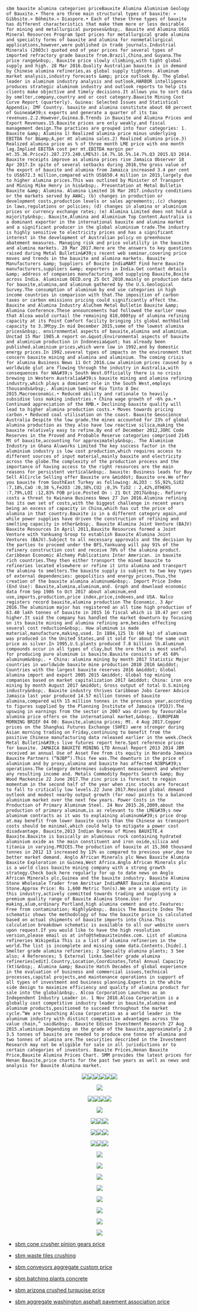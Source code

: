 
```
sbm bauxite alumina categories priceBauxite Alumina Aluminium Geology of Bauxite.• There are three main structural types of bauxite: » Gibbsite.» Böhmite.» Diaspore.• Each of these three types of bauxite has different characteristics that make them more or less desirable for mining and metallurgical purposes&nbsp;. Bauxite and Alumina USGS Mineral Resources Program Spot prices for metallurgical grade alumina and specialty forms of bauxite and alumina for nonmetallurgical applications,however,were published in trade journals.Industrial Minerals (2003c) quoted end of year prices for several types of imported refractory grade bauxite from.Brazil,China,and Guyana.The price range&nbsp;. Bauxite price slowly climbing,with tight global supply and high. 28 Mar 2016.Quality Australian bauxite is in demand by Chinese alumina refineries,as global supply tightens. Aluminum market analysis,industry forecasts &amp; price outlook By. The global leader in aluminum industry analysis and outlook,HARBOR intelligence produces strategic aluminum industry and outlook reports to help its clients make objective and timely decisions.It allows you to sort data by smelter,company,country and or cost category.Bauxite Mining Cost Curve Report (quarterly). Guinea: Selected Issues and Statistical Appendix; IMF Country. bauxite and alumina constitute about 60 percent of Guinea&#39;s exports and generate a quarter of its tax revenues.2.2.However,Guinea.B.Trends in Bauxite and Alumina Prices and Export Revenues.15.Bauxite prices are only weakly.and fiscal management design.The practices are grouped into four categories: 1. Bauxite &amp; Alumina 1) Realized alumina price minus underlying EBITDA for B&amp;A,per mt alumina sales.2) Realized alumina price.3) Realized alumina price as % of three month LME price with one month lag.Implied EBITDA cost per mt.EBITDA margin per mt.35.36.Price2).287.273.240.LME%3).14.7%.16.5%.14.7%.Q3 2015.Q3 2014. Bauxite receipts improve as alumina prices rise Jamaica Observer 18 Apr 2017.In spite of several setbacks during 2016,the gross value of the export of bauxite and alumina from Jamaica increased 3.4 per cent to US$672.3 million,compared with US$650.4 million in 2015,largely due to higher alumina prices.This was outlined by Minister of Transport and Mining Mike Henry in his&nbsp;. Presentation at Metal Bulletin Bauxite &amp; Alumina. Alumina Limited 16 Mar 2017.industry conditions or the markets served by AWAC; (b) changes in production or development costs,production levels or sales agreements;.(c) changes in laws,regulations or policies; (d) changes in alumina or aluminium prices or currency exchange rates; (e) Alumina Limited does not hold a majority&nbsp;. Bauxite,Alumina and Aluminium Top Content.Australia is a dominant exporter in the international bauxite and alumina market and a significant producer in the global aluminium trade.The industry is highly sensitive to electricity prices and has a significant interest in the development of Australian policy on greenhouse abatement measures. Managing risk and price volatility in the bauxite and alumina markets. 28 Mar 2017.Here are the answers to key questions raised during Metal Bulletin&#39;s recent web seminar,covering price moves and trends in the bauxite and alumina markets. Bauxite Manufacturers &amp; Suppliers of Boxite IndiaMART Find here Bauxite manufacturers,suppliers &amp; exporters in India.Get contact details &amp; address of companies manufacturing and supplying Bauxite,Boxite across India. Aluminium OECD.org 25 Oct 2010.mainly on production data for bauxite,alumina,and aluminum gathered by the U.S.Geological Survey.The consumption of aluminum by end use categories in high income countries in comparison with that.The imposition of carbon taxes or carbon emissions pricing could significantly affect the. Bauxite and Alumina Industry AluChem Metal Bulletin Bauxite &amp; Alumina Conference.These announcements had followed the earlier news that Alcoa would curtail the remaining 810,000tpy of alumina refining capacity at its Point Comfort facility bringing its global mothballed capacity to 3.3Mtpy.In mid December 2015,some of the lowest alumina prices&nbsp;. environmental aspects of bauxite,alumina and aluminium. Unctad 15 Mar 1985.A report on.&quot;Environmental aspects of bauxite and aluminium production in Indonesia&quot; has already been published.aluminium prices,which were low in 1992,and by domestic energy prices.In 1992.several types of impacts on the environment that concern bauxite mining and alumina and aluminium. The coming crisis for alumina Business News 11 Oct 2016.Low aluminium prices caused by a worldwide glut are flowing through the industry in Australia,with consequences for WA&#39;s South West.Officially there is no crisis brewing in Western Australia&#39;s bauxite mining and alumina refining industry,which plays a dominant role in the South West,employs thousands&nbsp;. Aluminium Seminar Rio Tinto 8 Dec 2015.Macroeconomic.• Reduced ability and rationale to heavily subsidise loss making industries.• China wage growth of ~6% pa.• Continued appreciation of the RMB.• Declining bauxite quality will lead to higher alumina production costs.• Moves towards pricing carbon.• Reduced coal utilisation on the coast. Bauxite Geoscience Australia Despite the low grade,the mines accounted for 23% of global alumina production as they also have low reactive silica,making the bauxite relatively easy to refine.By end of December 2012,JORC Code Reserves in the Proved and Probable Reserve categories comprised 2145 Mt of bauxite,accounting for approximately&nbsp;. The Aluminium Industry in Ghana Aluworks Limited The key success factor in the aluminium industry is low cost production,which requires access to different sources of input material,mainly bauxite and electricity across the globe.The complexity of the production process and the importance of having access to the right resources are the main reasons for persistent vertical&nbsp;. bauxite: Business leads for Buy Sell AlCircle Selling offer Bauxite ore &middot; Bauxite ore.We offer you bauxite from SouthEast Turkey as following: AL2O3 : 55,92%,SiO2 :7,18%,CaO :0,38 %,Fe2O3 :20,38%,CO2 ;0,3% TiO2 : 2,42%,OTHERS :7,79%,LOI :12,83% FOB price.Posted On : 21 Oct 2017&nbsp;. Refinery costs a threat to Kwinana Business News 27 Jun 2016.Alumina refining has its own set of costs,with the biggest challenge in recent years being an excess of capacity in China,which has cut the price of alumina in that country.Bauxite is in a different category again,and while power supplies have driven the construction of refining and smelting capacity in other&nbsp;. Bauxite Alumina Joint Venture (BAJV) Bauxite Resources In April 2011,Bauxite Resources formed a Joint Venture with Yankuang Group to establish Bauxite Alumina Joint Ventures (BAJV).Subject to all necessary approvals and the decision by the parties to proceed under the BFS,Yankuang will pay 91% of the refinery construction cost and receive 70% of the alumina product. Caribbean Economic Alchemy Publications Inter American. in bauxite rich countries.They then either transport the mined bauxite to refineries located elsewhere or refine it into alumina and transport the alumina to smelters.The bauxite supply is subject to two key types of external dependencies: geopolitics and energy prices.Thus,the creation of the bauxite alumina aluminum&nbsp;. Import Price Index (End Use): Bauxite,alumina,aluminum,and. Graph and download economic data from Sep 1986 to Oct 2017 about aluminum,end use,imports,production,price index,price,indexes,and USA. Nalco registers record bauxite,alumina production The Economic. 3 Apr 2016.The aluminium major has registered an all time high production of 63.40 lakh tonnes of bauxite in 2015 16 fiscal which is 10.47 per cent higher.It said the company has handled the market downturn by focusing on its bauxite mining and alumina refining arm,besides effecting several cost reduction&nbsp;. How aluminum is made material,manufacture,making,used. In 1884,125 lb (60 kg) of aluminum was produced in the United States,and it sold for about the same unit price as silver.In 1995,U.S.plants produced 7.8 billion lb.Aluminum compounds occur in all types of clay,but the ore that is most useful for producing pure aluminum is bauxite.Bauxite consists of 45 60% aluminum&nbsp;. • China: alumina mining by month 2017 Statistic Major countries in worldwide bauxite mine production 2010 2016 &middot; Countries with the largest bauxite reserves 2016 &middot; Global alumina import and export 2005 2015 &middot; Global top mining companies based on market capitalization 2017 &middot; China: iron ore mining by month August 2017 &middot; Gross output of total U.S.mining industry&nbsp;. Bauxite industry thrives Caribbean Jobs Career Advice Jamaica last year produced 14.57 million tonnes of bauxite alumina,compared with 15 million tonnes in the previous year,according to figures supplied by the Planning Institute of Jamaica (PIOJ).The upswing in earnings from the sector in 2007 was driven by favourable alumina price offers on the international market,&nbsp;. EUROPEAN MORNING BRIEF 04 08: Bauxite,alumina prices; Mt. 4 Aug 2017.Copper prices on the Shanghai Futures Exchange (SHFE) were stronger during Asian morning trading on Friday,continuing to benefit from the positive Chinese manufacturing data released earlier in the week.Check Metal Bulletin&#39;s live futures report here.Spot reference prices for bauxite. JAMAICA BAUXITE MINING LTD Annual Report 2013 2014 JBM received an annual Use of Asset Fee from its equity in Noranda Jamaica Bauxite Partners (“NJBP”).This fee was.The downturn in the price of aluminium and by proxy,alumina and bauxite has affected NJBP&#39;s operations.The category determines subsequent measurement and whether any resulting income and. Metals Commodity Reports Search &amp; Buy Wood Mackenzie 22 June 2017.The zinc price is forecast to regain momentum in the second half of the year when zinc stocks are forecast to fall to critically low levels.22 June 2017.Revised global demand outlook and modest nearby output growth (for now) points to a balanced aluminium market over the next few years. Power Costs in the Production of Primary Aluminum Steel. 24 Nov 2015.26,2009,about the production of primary aluminum,is as relevant to the LME&#39;s new aluminum contracts as it was to explaining aluminum&#39;s price drop at.may benefit from lower bauxite costs than the Chinese as transport costs should be minimal,which could help to mitigate a power cost disadvantage. Bauxite,2013 Indian Bureau of Mines BAUXITE.4 Bauxite.Bauxite is basically an aluminous rock containing hydrated aluminium oxide as the main constituent and iron oxide,silica and titania in varying.PRICES.The production of bauxite at 15,360 thousand tonnes in 2012 13 increased by 13% as compared to previous year,due to better market demand. Anglo African Minerals plc News Bauxite Alumina Bauxite Exploration in Guinea,West Africa.Anglo African Minerals plc is a world class bauxite mining company with a strong growth strategy.Check back here regularly for up to date news on Anglo African Minerals plc,Guinea and the bauxite industry. Bauxite Alumina Stone Wholesale Trader from Amritsar IndiaMART Bauxite Alumina Stone.Approx Price: Rs 1,600 Metric Ton(s).We are a unique entity in this industry,actively committed towards trading and supplying a premium quality range of Bauxite Alumina Stone.Use: For making,alum,ordinary Portland,high alumina cement and etc.Features: Free from contamination; Highly&nbsp;. Basics The Bauxite Index The schematic shows the methodology of how the bauxite price is calculated based on actual shipments of bauxite imports into China.This calculation breakdown schematic is available to all our website users upon request.If you would like to have the high resolution version,please email us at info@thebauxiteindex.com. List of alumina refineries Wikipedia This is a list of alumina refineries in the world.The list is incomplete and missing some data.Contents.[hide].1 Smelter grade alumina refineries; 2 Specialty alumina plants; 3 See also; 4 References; 5 External links.Smelter grade alumina refineries[edit].Country,Location,Coordinates,Total Annual Capacity (kt)&nbsp;. Alumina &amp; Bauxite Hatch Decades of global experience in the evaluation of business and commercial issues,technical processes,capital projects,and maintenance operations in support of all types of investment and business planning.Experts in the white side design to maximize efficiency and quality of alumina product for sale into the global&nbsp;. Alcoa Corporation Launches as an Independent Industry Leader in. 1 Nov 2016.Alcoa Corporation is a globally cost competitive industry leader in bauxite,alumina and aluminum products,positioned to succeed throughout the market cycle.“We are launching Alcoa Corporation as a world leader in the aluminum industry with distinct competitive advantages across the value chain,” said&nbsp;. Bauxite Edison Investment Research 27 Aug 2015.aluminium.Depending on the grade of the bauxite,approximately 2.0 3.5 tonnes of bauxite are needed to produce one tonne of alumina and two tonnes of alumina are.The securities described in the Investment Research may not be eligible for sale in all jurisdictions or to certain categories of investors. Bauxite Prices,Henan Bauxite Price,Bauxite Alumina Prices Chart. SMM provides the latest prices for Henan Bauxite,price charts for the past two years as well as news and analysis for Bauxite Alumina market. 
```

<div align="center">
  
<a rel="nofollow" href="https://m.shibang-china.com?f=github&k=sbm+bauxite+alumina+categories+price"><img src="https://static.shibang-china.com/en/l.png"></a><img src="https://static.shibang-china.com/en/hw.png"><a rel="nofollow" href="https://m.shibang-china.com/product/?f=github&k=sbm+bauxite+alumina+categories+price"><img src="https://static.shibang-china.com/en/p.png"></a><a rel="nofollow" href="https://m.shibang-china.com/cases/?f=github&k=sbm+bauxite+alumina+categories+price"><img src="https://static.shibang-china.com/en/c.png"></a><a rel="nofollow" href="https://m.shibang-china.com/news/?f=github&k=sbm+bauxite+alumina+categories+price"><img src="https://static.shibang-china.com/en/n.png"></a><a rel="nofollow" href="https://m.shibang-china.com?f=github&k=sbm+bauxite+alumina+categories+price"><img src="https://static.shibang-china.com/en/m.png"></a>

<a rel="nofollow" href="https://m.shibang-china.com/product/?f=github&k=sbm+bauxite+alumina+categories+price"><img src="https://static.shibang-china.com/en/b.jpg"></a>
  
<a rel="nofollow" href="https://m.shibang-china.com/solution-aggregate.html?f=github&k=sbm+bauxite+alumina+categories+price"><img src="https://static.shibang-china.com/en/a.jpg"></a><a rel="nofollow" href="https://m.shibang-china.com/solution-mine.html?f=github&k=sbm+bauxite+alumina+categories+price"><img src="https://static.shibang-china.com/en/m.jpg"></a><a rel="nofollow" href="https://m.shibang-china.com/solution-mill.html?f=github&k=sbm+bauxite+alumina+categories+price"><img src="https://static.shibang-china.com/en/g.jpg"></a><a rel="nofollow" href="https://m.shibang-china.com/solution-epc.html?f=github&k=sbm+bauxite+alumina+categories+price"><img src="https://static.shibang-china.com/en/e.jpg"></a>

<a rel="nofollow" href="https://m.shibang-china.com/product/?f=github&k=sbm+bauxite+alumina+categories+price"><img src="https://static.shibang-china.com/en/a-p.png"></a>

<a rel="nofollow" href="https://m.shibang-china.com/product/crusher/c6x.html?f=github&k=sbm+bauxite+alumina+categories+price"><img src="https://static.shibang-china.com/en/j.jpg"></a><a rel="nofollow" href="https://m.shibang-china.com/product/crusher/ci5x.html?f=github&k=sbm+bauxite+alumina+categories+price"><img src="https://static.shibang-china.com/en/i.jpg"></a><a rel="nofollow" href="https://m.shibang-china.com/product/crusher/hst.html?f=github&k=sbm+bauxite+alumina+categories+price"><img src="https://static.shibang-china.com/en/c.jpg"></a>

<a rel="nofollow" href="https://m.shibang-china.com/product/mill/mtw.html?f=github&k=sbm+bauxite+alumina+categories+price"><img src="https://static.shibang-china.com/en/mtw.jpg"></a><a rel="nofollow" href="https://m.shibang-china.com/product/mill/scm.html?f=github&k=sbm+bauxite+alumina+categories+price"><img src="https://static.shibang-china.com/en/scm.jpg"></a><a rel="nofollow" href="https://m.shibang-china.com/product/mill/lm.html?f=github&k=sbm+bauxite+alumina+categories+price"><img src="https://static.shibang-china.com/en/lm.jpg"></a>

<a rel="nofollow" href="https://m.shibang-china.com/product/sand/vsi6x.html?f=github&k=sbm+bauxite+alumina+categories+price"><img src="https://static.shibang-china.com/en/6x.jpg"></a><a rel="nofollow" href="https://m.shibang-china.com/product/sand/vu.html?f=github&k=sbm+bauxite+alumina+categories+price"><img src="https://static.shibang-china.com/en/vu.jpg"></a><a rel="nofollow" href="https://m.shibang-china.com/product/mobile/klun.html?f=github&k=sbm+bauxite+alumina+categories+price"><img src="https://static.shibang-china.com/en/k.jpg"></a>

<a rel="nofollow" href="https://m.shibang-china.com/cases/?f=github&k=sbm+bauxite+alumina+categories+price"><img src="https://static.shibang-china.com/en/case.png"></a>

<a rel="nofollow" href="https://m.shibang-china.com/cases/aggregate/202.html?f=github&k=sbm+bauxite+alumina+categories+price"><img src="https://static.shibang-china.com/en/c-1.jpg"></a>

<a rel="nofollow" href="https://m.shibang-china.com/cases/aggregate/203.html?f=github&k=sbm+bauxite+alumina+categories+price"><img src="https://static.shibang-china.com/en/c-2.jpg"></a>

<a rel="nofollow" href="https://m.shibang-china.com/cases/mill/123.html?f=github&k=sbm+bauxite+alumina+categories+price"><img src="https://static.shibang-china.com/en/c-3.jpg"></a>

<a rel="nofollow" href="https://m.shibang-china.com/contact_us.html?f=github&k=sbm+bauxite+alumina+categories+price"><img src="https://static.shibang-china.com/en/contact.png"></a>

<a rel="nofollow" href="https://swt.shibang-china.com/?f=github&k=sbm+bauxite+alumina+categories+price"><img src="https://static.shibang-china.com/en/chat.png"></a>

<a rel="nofollow" href="https://whatsapp.shibangsoft.com/WhatsApp.php?f=github&k=sbm+bauxite+alumina+categories+price"><img src="https://static.shibang-china.com/en/whatsapp.png"></a>

<a rel="nofollow" href="https://m.shibang-china.com/?f=github&k=sbm+bauxite+alumina+categories+price"><img src="https://static.shibang-china.com/en/website.png"></a>

</div>


* [sbm cone crusher pinion gears price](sbm%20cone%20crusher%20pinion%20gears%20price.md)

* [sbm waste tiles crushing](sbm%20waste%20tiles%20crushing.md)

* [sbm conveyors aggregate custom price](sbm%20conveyors%20aggregate%20custom%20price.md)

* [sbm batching plants concrete](sbm%20batching%20plants%20concrete.md)

* [sbm arizona crushed turquoise price](sbm%20arizona%20crushed%20turquoise%20price.md)

* [sbm aggregate washington asphalt pavement association price](sbm%20aggregate%20washington%20asphalt%20pavement%20association%20price.md)